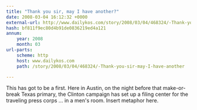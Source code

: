 ```yaml
---
title: "Thank you sir, may I have another?"
date: 2008-03-04 16:12:32 +0000
external-url: http://www.dailykos.com/story/2008/03/04/468324/-Thank-you-sir-may-I-have-another
hash: bf811f9ec80d4b91de0836219ed4a121
annum:
    year: 2008
    month: 03
url-parts:
    scheme: http
    host: www.dailykos.com
    path: /story/2008/03/04/468324/-Thank-you-sir-may-I-have-another

---
```


This has got to be a first. Here in Austin, on the night before that make-or-break Texas primary, the Clinton campaign has set up a filing center for the traveling press corps ... in a men's room. Insert metaphor here.
